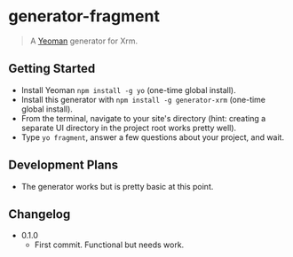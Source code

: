 # generator-fragment

> A [Yeoman](http://yeoman.io) generator for Xrm.

## Getting Started

- Install Yeoman `npm install -g yo` (one-time global install).
- Install this generator with `npm install -g generator-xrm` (one-time global install).
- From the terminal, navigate to your site's directory (hint: creating a separate UI directory in the project root works pretty well).
- Type `yo fragment`, answer a few questions about your project, and wait.

## Development Plans
- The generator works but is pretty basic at this point.

## Changelog
- 0.1.0
  - First commit. Functional but needs work.